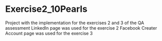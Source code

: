 # Exercise2_10Pearls
Project with the implementation for the exercises 2 and 3 of the QA assessment
LinkedIn page was used for the exercise 2
Facebook Creater Account page was used for the exercise 3
